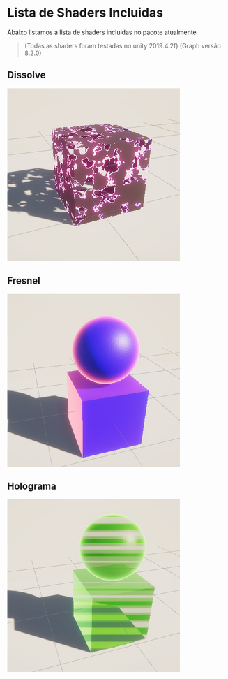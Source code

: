# Lista de Shaders Incluidas

Abaixo listamos a lista de shaders incluidas no pacote atualmente

> (Todas as shaders foram testadas no unity 2019.4.2f)
> (Graph versão 8.2.0)


## Dissolve

![Dissolve](https://github.com/stuksgens/ShaderGraph-REPO/blob/Curse/screenshot/Dissolver.png?raw=true)

## Fresnel

![Fresnel](https://github.com/stuksgens/ShaderGraph-REPO/blob/Curse/screenshot/Fresnel.png?raw=true)

## Holograma

![Holograma](https://github.com/stuksgens/ShaderGraph-REPO/blob/Curse/screenshot/Holograma.png?raw=true)
